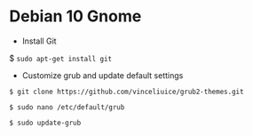 # Debian 10 Gnome

* Install Git

$ `sudo apt-get install git`

* Customize grub and update default settings
```
$ git clone https://github.com/vinceliuice/grub2-themes.git
```
```
$ sudo nano /etc/default/grub
```
```
$ sudo update-grub
```
